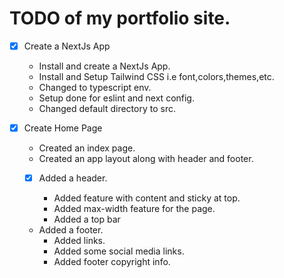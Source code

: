 # TODO of my portfolio site.

- [x] Create a NextJs App

  - Install and create a NextJs App.
  - Install and Setup Tailwind CSS i.e font,colors,themes,etc.
  - Changed to typescript env.
  - Setup done for eslint and next config.
  - Changed default directory to src.

- [x] Create Home Page

  - Created an index page.
  - Created an app layout along with header and footer.

  - [x] Added a header.

    - Added feature with content and sticky at top.
    - Added max-width feature for the page.
    - Added a top bar

  - Added a footer.
    - Added links.
    - Added some social media links.
    - Added footer copyright info.

